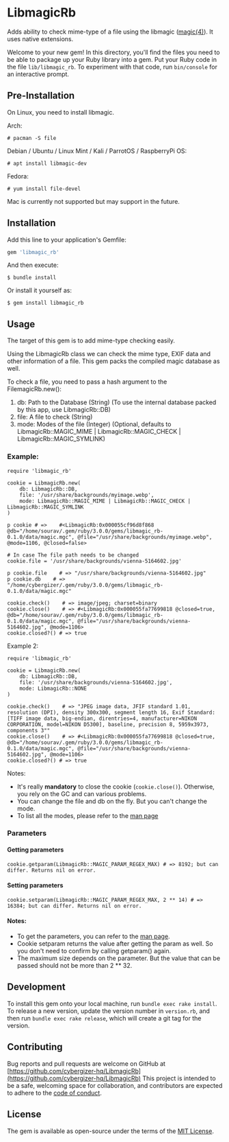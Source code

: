 # LibmagicRb
Adds ability to check mime-type of a file using the libmagic ([magic(4)](https://man7.org/linux/man-pages/man4/magic.4.html)).
It uses native extensions.

Welcome to your new gem! In this directory, you'll find the files you need to be able to package up your Ruby library into a gem. Put your Ruby code in the file `lib/libmagic_rb`. To experiment with that code, run `bin/console` for an interactive prompt.

## Pre-Installation
On Linux, you need to install libmagic.

Arch:

```
# pacman -S file
```

Debian / Ubuntu / Linux Mint / Kali / ParrotOS / RaspberryPi OS:

```
# apt install libmagic-dev
```

Fedora:

```
# yum install file-devel
```

Mac is currently not supported but may support in the future.

## Installation

Add this line to your application's Gemfile:

```ruby
gem 'libmagic_rb'
```

And then execute:

```
$ bundle install
```

Or install it yourself as:

```
$ gem install libmagic_rb
```

## Usage
The target of this gem is to add mime-type checking easily.

Using the LibmagicRb class we can check the mime type, EXIF data and other information of a file.
This gem packs the compiled magic database as well.

To check a file, you need to pass a hash argument to the FilemagicRb.new():

1. db: Path to the Database (String) (To use the internal database packed by this app, use LibmagicRb::DB)
2. file: A file to check (String)
3. mode: Modes of the file (Integer) (Optional, defaults to LibmagicRb::MAGIC_MIME | LibmagicRb::MAGIC_CHECK | LibmagicRb::MAGIC_SYMLINK)

### Example:

```
require 'libmagic_rb'

cookie = LibmagicRb.new(
    db: LibmagicRb::DB,
    file: '/usr/share/backgrounds/myimage.webp',
    mode: LibmagicRb::MAGIC_MIME | LibmagicRb::MAGIC_CHECK | LibmagicRb::MAGIC_SYMLINK
)

p cookie # =>    #<LibmagicRb:0x000055cf96d8f868 @db="/home/sourav/.gem/ruby/3.0.0/gems/libmagic_rb-0.1.0/data/magic.mgc", @file="/usr/share/backgrounds/myimage.webp", @mode=1106, @closed=false>

# In case The file path needs to be changed
cookie.file = '/usr/share/backgrounds/vienna-5164602.jpg'

p cookie.file    # => "/usr/share/backgrounds/vienna-5164602.jpg"
p cookie.db    # => "/home/cybergizer/.gem/ruby/3.0.0/gems/libmagic_rb-0.1.0/data/magic.mgc"

cookie.check()    # => image/jpeg; charset=binary
cookie.close()    # => #<LibmagicRb:0x000055fa77699818 @closed=true, @db="/home/sourav/.gem/ruby/3.0.0/gems/libmagic_rb-0.1.0/data/magic.mgc", @file="/usr/share/backgrounds/vienna-5164602.jpg", @mode=1106>
cookie.closed?() # => true
```

Example 2:
```
require 'libmagic_rb'

cookie = LibmagicRb.new(
    db: LibmagicRb::DB,
    file: '/usr/share/backgrounds/vienna-5164602.jpg',
    mode: LibmagicRb::NONE
)

cookie.check()    # => "JPEG image data, JFIF standard 1.01, resolution (DPI), density 300x300, segment length 16, Exif Standard: [TIFF image data, big-endian, direntries=4, manufacturer=NIKON CORPORATION, model=NIKON D5300], baseline, precision 8, 5959x3973, components 3""
cookie.close()    # => #<LibmagicRb:0x000055fa77699818 @closed=true, @db="/home/sourav/.gem/ruby/3.0.0/gems/libmagic_rb-0.1.0/data/magic.mgc", @file="/usr/share/backgrounds/vienna-5164602.jpg", @mode=1106>
cookie.closed?() # => true
```

Notes:
+ It's really **mandatory** to close the cookie (`cookie.close()`). Otherwise, you rely on the GC and can various problems.
+ You can change the file and db on the fly. But you can't change the mode.
+ To list all the modes, please refer to the [man page](https://man7.org/linux/man-pages/man3/magic_getflags.3.html)

### Parameters

#### Getting parameters

```
cookie.getparam(LibmagicRb::MAGIC_PARAM_REGEX_MAX) # => 8192; but can differ. Returns nil on error.
```

#### Setting parameters
```
cookie.setparam(LibmagicRb::MAGIC_PARAM_REGEX_MAX, 2 ** 14) # => 16384; but can differ. Returns nil on error.
```

#### Notes:

+ To get the parameters, you can refer to the [man page](https://man7.org/linux/man-pages/man3/magic_getflags.3.html).
+ Cookie setparam returns the value after getting the param as well. So you don't need to confirm by calling getparam() again.
+ The maximum size depends on the parameter. But the value that can be passed should not be more than 2 ** 32.

## Development

To install this gem onto your local machine, run `bundle exec rake install`. To release a new version, update the version number in `version.rb`, and then run `bundle exec rake release`, which will create a git tag for the version.

## Contributing

Bug reports and pull requests are welcome on GitHub at [https://github.com/cybergizer-hq/LibmagicRb](https://github.com/cybergizer-hq/LibmagicRb) This project is intended to be a safe, welcoming space for collaboration, and contributors are expected to adhere to the [code of conduct](https://github.com/[USERNAME]/libmagic_rb/blob/master/CODE_OF_CONDUCT.md).

## License

The gem is available as open-source under the terms of the [MIT License](https://opensource.org/licenses/MIT).
